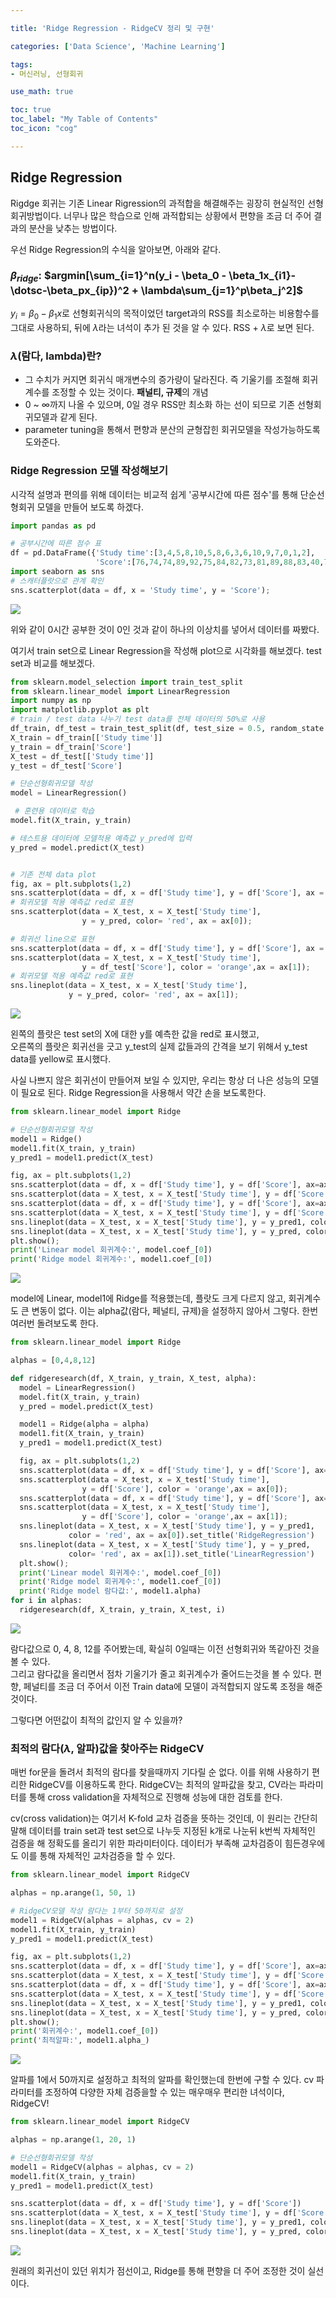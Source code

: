 ```yaml
---

title: 'Ridge Regression - RidgeCV 정리 및 구현'

categories: ['Data Science', 'Machine Learning']

tags: 
- 머신러닝, 선형회귀

use_math: true

toc: true
toc_label: "My Table of Contents"
toc_icon: "cog"

---
```


## Ridge Regression

Rigdge 회귀는 기존 Linear Rigression의 과적합을 해결해주는 굉장히 현실적인 선형회귀방법이다. 너무나 많은 학습으로 인해 과적합되는 상황에서 편향을 조금 더 주어 결과의 분산을 낮추는 방법이다.

우선 Ridge Regression의 수식을 알아보면, 아래와 같다.

### $\beta_{ridge}$: $argmin[\sum_{i=1}^n(y_i - \beta_0 - \beta_1x_{i1}-\dotsc-\beta_px_{ip})^2 + \lambda\sum_{j=1}^p\beta_j^2]$

$y_i = \beta_0 - \beta_1x$로 선형회귀식의 목적이었던 target과의 RSS를 최소로하는 비용함수를 그대로 사용하되, 뒤에 $\lambda$라는 녀석이 추가 된 것을 알 수 있다. RSS + $\lambda$로 보면 된다.

### $\lambda$(람다, lambda)란?

* 그 수치가 커지면 회귀식 매개변수의 증가량이 달라진다. 즉 기울기를 조절해 회귀계수를 조정할 수 있는 것이다. **패널티, 규제**의 개념
* 0 ~ $\infty$까지 나올 수 있으며, 0일 경우 RSS만 최소화 하는 선이 되므로 기존 선형회귀모델과 같게 된다.
* parameter tuning을 통해서 편향과 분산의 균형잡힌 회귀모델을 작성가능하도록 도와준다.

### Ridge Regression 모델 작성해보기

시각적 설명과 편의를 위해 데이터는 비교적 쉽게 '공부시간에 따른 점수'를 통해 단순선형회귀 모델을 만들어 보도록 하겠다.

```python
import pandas as pd

# 공부시간에 따른 점수 표
df = pd.DataFrame({'Study time':[3,4,5,8,10,5,8,6,3,6,10,9,7,0,1,2],
                   'Score':[76,74,74,89,92,75,84,82,73,81,89,88,83,40,70,69]})
import seaborn as sns
# 스캐터플랏으로 관계 확인
sns.scatterplot(data = df, x = 'Study time', y = 'Score');
```

![](https://images.velog.io/images/dlskawns/post/b3100dc9-142a-4df8-ba17-f6cb09394984/image.png)

위와 같이 0시간 공부한 것이 0인 것과 같이 하나의 이상치를 넣어서 데이터를 짜봤다.

여기서 train set으로 Linear Regression을 작성해 plot으로 시각화를 해보겠다.
test set과 비교를 해보겠다.

```python 
from sklearn.model_selection import train_test_split
from sklearn.linear_model import LinearRegression
import numpy as np
import matplotlib.pyplot as plt
# train / test data 나누기 test data를 전체 데이터의 50%로 사용
df_train, df_test = train_test_split(df, test_size = 0.5, random_state = 5)
X_train = df_train[['Study time']]
y_train = df_train['Score']
X_test = df_test[['Study time']]
y_test = df_test['Score']

# 단순선형회귀모델 작성
model = LinearRegression() 

 # 훈련용 데이터로 학습
model.fit(X_train, y_train)    

# 테스트용 데이터에 모델적용 예측값 y_pred에 입력
y_pred = model.predict(X_test)  


# 기존 전체 data plot
fig, ax = plt.subplots(1,2)
sns.scatterplot(data = df, x = df['Study time'], y = df['Score'], ax = ax[0]);
# 회귀모델 적용 예측값 red로 표현
sns.scatterplot(data = X_test, x = X_test['Study time'],
                y = y_pred, color= 'red', ax = ax[0]); 

# 회귀선 line으로 표현
sns.scatterplot(data = df, x = df['Study time'], y = df['Score'], ax = ax[1]);
sns.scatterplot(data = X_test, x = X_test['Study time'],
                y = df_test['Score'], color = 'orange',ax = ax[1]);
# 회귀모델 적용 예측값 red로 표현
sns.lineplot(data = X_test, x = X_test['Study time'],
             y = y_pred, color= 'red', ax = ax[1]); 
```
![](https://images.velog.io/images/dlskawns/post/005ec76b-2cc8-4d07-aa31-2869e02cf93d/image.png)

왼쪽의 플랏은 test set의 X에 대한 y를 예측한 값을 red로 표시했고,  
오른쪽의 플랏은 회귀선을 긋고 y_test의 실제 값들과의 간격을 보기 위해서 y_test data를 yellow로 표시했다. 

사실 나쁘지 않은 회귀선이 만들어져 보일 수 있지만, 우리는 항상 더 나은 성능의 모델이 필요로 된다. Ridge Regression을 사용해서 약간 손을 보도록한다.

```python
from sklearn.linear_model import Ridge

# 단순선형회귀모델 작성
model1 = Ridge() 
model1.fit(X_train, y_train)
y_pred1 = model1.predict(X_test)

fig, ax = plt.subplots(1,2)
sns.scatterplot(data = df, x = df['Study time'], y = df['Score'], ax=ax[0])
sns.scatterplot(data = X_test, x = X_test['Study time'], y = df['Score'], color = 'orange',ax = ax[0]);
sns.scatterplot(data = df, x = df['Study time'], y = df['Score'], ax=ax[1])
sns.scatterplot(data = X_test, x = X_test['Study time'], y = df['Score'], color = 'orange',ax = ax[1]);
sns.lineplot(data = X_test, x = X_test['Study time'], y = y_pred1, color = 'red', ax = ax[0]).set_title('RidgeRegression')
sns.lineplot(data = X_test, x = X_test['Study time'], y = y_pred, color= 'red', ax = ax[1]).set_title('LinearRegression')
plt.show();
print('Linear model 회귀계수:', model.coef_[0])
print('Ridge model 회귀계수:', model1.coef_[0])
```

![](https://images.velog.io/images/dlskawns/post/31afe28c-d410-486f-9e86-8ff107cf8c7f/image.png)

model에 Linear, model1에 Ridge를 적용했는데, 플랏도 크게 다르지 않고, 회귀계수도 큰 변동이 없다. 이는 alpha값(람다, 페널티, 규제)을 설정하지 않아서 그렇다. 한번 여러번 돌려보도록 한다.

```python
from sklearn.linear_model import Ridge

alphas = [0,4,8,12]

def ridgeresearch(df, X_train, y_train, X_test, alpha):
  model = LinearRegression() 
  model.fit(X_train, y_train)
  y_pred = model.predict(X_test)

  model1 = Ridge(alpha = alpha) 
  model1.fit(X_train, y_train)
  y_pred1 = model1.predict(X_test)

  fig, ax = plt.subplots(1,2)
  sns.scatterplot(data = df, x = df['Study time'], y = df['Score'], ax=ax[0])
  sns.scatterplot(data = X_test, x = X_test['Study time'],
                y = df['Score'], color = 'orange',ax = ax[0]);
  sns.scatterplot(data = df, x = df['Study time'], y = df['Score'], ax=ax[1])
  sns.scatterplot(data = X_test, x = X_test['Study time'],
                y = df['Score'], color = 'orange',ax = ax[1]);
  sns.lineplot(data = X_test, x = X_test['Study time'], y = y_pred1,
             color = 'red', ax = ax[0]).set_title('RidgeRegression')
  sns.lineplot(data = X_test, x = X_test['Study time'], y = y_pred,
             color= 'red', ax = ax[1]).set_title('LinearRegression')
  plt.show();
  print('Linear model 회귀계수:', model.coef_[0])
  print('Ridge model 회귀계수:', model1.coef_[0])
  print('Ridge model 람다값:', model1.alpha)
for i in alphas:
  ridgeresearch(df, X_train, y_train, X_test, i)
```

![](https://images.velog.io/images/dlskawns/post/a3bddb2f-f416-4dec-a7f3-e61c0a324fb9/image.png)

람다값으로 0, 4, 8, 12를 주어봤는데, 확실히 0일때는 이전 선형회귀와 똑같아진 것을 볼 수 있다.  
그리고 람다값을 올리면서 점차 기울기가 줄고 회귀계수가 줄어드는것을 볼 수 있다. 
편향, 페널티를 조금 더 주어서 이전 Train data에 모델이 과적합되지 않도록 조정을 해준 것이다.  

그렇다면 어떤값이 최적의 값인지 알 수 있을까?

### 최적의 람다($\lambda$, 알파)값을 찾아주는 RidgeCV

매번 for문을 돌려서 최적의 람다를 찾을때까지 기다릴 순 없다. 이를 위해 사용하기 편리한 RidgeCV를 이용하도록 한다. RidgeCV는 최적의 알파값을 찾고, CV라는 파라미터를 통해 cross validation을 자체적으로 진행해 성능에 대한 검토를 한다.

cv(cross validation)는 여기서 K-fold 교차 검증을 뜻하는 것인데, 이 원리는 간단히 말해 데이터를 train set과 test set으로 나누듯 지정된 k개로 나눈뒤 k번씩 자체적인 검증을 해 정확도를 올리기 위한 파라미터이다. 데이터가 부족해 교차검증이 힘든경우에도 이를 통해 자체적인 교차검증을 할 수 있다.

```python
from sklearn.linear_model import RidgeCV

alphas = np.arange(1, 50, 1)

# RidgeCV모델 작성 람다는 1부터 50까지로 설정
model1 = RidgeCV(alphas = alphas, cv = 2) 
model1.fit(X_train, y_train)
y_pred1 = model1.predict(X_test)

fig, ax = plt.subplots(1,2)
sns.scatterplot(data = df, x = df['Study time'], y = df['Score'], ax=ax[0])
sns.scatterplot(data = X_test, x = X_test['Study time'], y = df['Score'], color = 'orange',ax = ax[0]);
sns.scatterplot(data = df, x = df['Study time'], y = df['Score'], ax=ax[1])
sns.scatterplot(data = X_test, x = X_test['Study time'], y = df['Score'], color = 'orange',ax = ax[1]);
sns.lineplot(data = X_test, x = X_test['Study time'], y = y_pred1, color = 'red', ax = ax[0]).set_title('RidgeCVRegression')
sns.lineplot(data = X_test, x = X_test['Study time'], y = y_pred, color= 'red', ax = ax[1]).set_title('LinearRegression')
plt.show();
print('회귀계수:', model1.coef_[0])
print('최적알파:', model1.alpha_)
```

![](https://images.velog.io/images/dlskawns/post/2840a774-e6af-4eaf-b5d1-c937e261f9e7/image.png)

알파를 1에서 50까지로 설정하고 최적의 알파를 확인했는데 한번에 구할 수 있다. cv 파라미터를 조정하여 다양한 자체 검증을할 수 있는 매우매우 편리한 녀석이다, RidgeCV! 

```python
from sklearn.linear_model import RidgeCV

alphas = np.arange(1, 20, 1)

# 단순선형회귀모델 작성
model1 = RidgeCV(alphas = alphas, cv = 2) 
model1.fit(X_train, y_train)
y_pred1 = model1.predict(X_test)

sns.scatterplot(data = df, x = df['Study time'], y = df['Score'])
sns.scatterplot(data = X_test, x = X_test['Study time'], y = df['Score'], color = 'orange');
sns.lineplot(data = X_test, x = X_test['Study time'], y = y_pred1, color = 'red')
sns.lineplot(data = X_test, x = X_test['Study time'], y = y_pred, color= 'red', linestyle="dashed", alpha = 0.5); 
```

![](https://images.velog.io/images/dlskawns/post/5c9b5b95-c846-457c-b025-963d91612e22/image.png)

원래의 회귀선이 있던 위치가 점선이고, Ridge를 통해 편향을 더 주어 조정한 것이 실선 이다.

